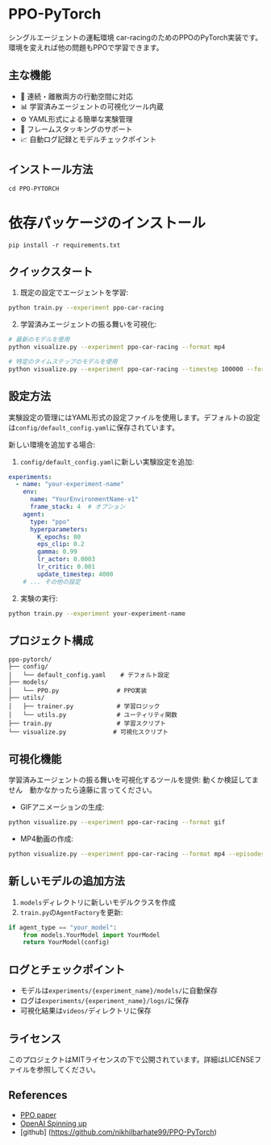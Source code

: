 # PPO-PyTorch

シングルエージェントの運転環境 car-racingのためのPPOのPyTorch実装です。
環境を変えれば他の問題もPPOで学習できます。

## 主な機能

- 🚀 連続・離散両方の行動空間に対応
- 📊 学習済みエージェントの可視化ツール内蔵
- ⚙️ YAML形式による簡単な実験管理
- 🔄 フレームスタッキングのサポート
- 📈 自動ログ記録とモデルチェックポイント

## インストール方法
```
cd PPO-PYTORCH
```

# 依存パッケージのインストール
```
pip install -r requirements.txt
```

## クイックスタート

1. 既定の設定でエージェントを学習:
```bash
python train.py --experiment ppo-car-racing
```

2. 学習済みエージェントの振る舞いを可視化:
```bash
# 最新のモデルを使用
python visualize.py --experiment ppo-car-racing --format mp4

# 特定のタイムステップのモデルを使用
python visualize.py --experiment ppo-car-racing --timestep 100000 --format mp4
```

## 設定方法

実験設定の管理にはYAML形式の設定ファイルを使用します。デフォルトの設定は`config/default_config.yaml`に保存されています。

新しい環境を追加する場合:

1. `config/default_config.yaml`に新しい実験設定を追加:
```yaml
experiments:
  - name: "your-experiment-name"
    env:
      name: "YourEnvironmentName-v1"
      frame_stack: 4  # オプション
    agent:
      type: "ppo"
      hyperparameters:
        K_epochs: 80
        eps_clip: 0.2
        gamma: 0.99
        lr_actor: 0.0003
        lr_critic: 0.001
        update_timestep: 4000
    # ... その他の設定
```

2. 実験の実行:
```bash
python train.py --experiment your-experiment-name
```

## プロジェクト構成

```
ppo-pytorch/
├── config/
│   └── default_config.yaml    # デフォルト設定
├── models/
│   └── PPO.py                # PPO実装
├── utils/
│   ├── trainer.py            # 学習ロジック
│   └── utils.py              # ユーティリティ関数
├── train.py                  # 学習スクリプト
└── visualize.py             # 可視化スクリプト
```

## 可視化機能

学習済みエージェントの振る舞いを可視化するツールを提供:
動くか検証してません　動かなかったら遠藤に言ってください。

- GIFアニメーションの生成:
```bash
python visualize.py --experiment ppo-car-racing --format gif
```

- MP4動画の作成:
```bash
python visualize.py --experiment ppo-car-racing --format mp4 --episodes 3 --fps 60
```

## 新しいモデルの追加方法

1. `models`ディレクトリに新しいモデルクラスを作成
2. `train.py`の`AgentFactory`を更新:
```python
if agent_type == "your_model":
    from models.YourModel import YourModel
    return YourModel(config)
```

## ログとチェックポイント

- モデルは`experiments/{experiment_name}/models/`に自動保存
- ログは`experiments/{experiment_name}/logs/`に保存
- 可視化結果は`videos/`ディレクトリに保存

## ライセンス

このプロジェクトはMITライセンスの下で公開されています。詳細はLICENSEファイルを参照してください。

## References

- [PPO paper](https://arxiv.org/abs/1707.06347)
- [OpenAI Spinning up](https://spinningup.openai.com/en/latest/)
- [github] (https://github.com/nikhilbarhate99/PPO-PyTorch)


